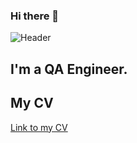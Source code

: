 ### Hi there 👋

![Header](https://drive.google.com/file/d/150TxHVBeYB7MJURG4Va-KovC-aIfcELi/view?usp=sharing)

## I'm a QA Engineer.

## My CV
[Link to my CV](https://drive.google.com/file/d/1sojBSg1_WZAmQba8c783TCTDg5xnGH_x/view?usp=sharing)
